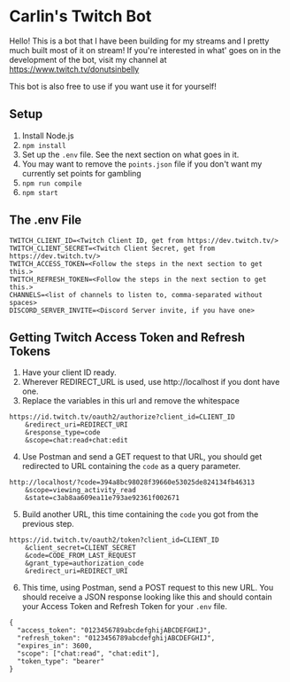 # Carlin's Twitch Bot

Hello! This is a bot that I have been building for my streams and I pretty much built most of it on stream! If you're interested in what' goes on in the development of the bot, visit my channel at https://www.twitch.tv/donutsinbelly

This bot is also free to use if you want use it for yourself!

## Setup

1. Install Node.js
2. `npm install`
3. Set up the `.env` file. See the next section on what goes in it.
4. You may want to remove the `points.json` file if you don't want my currently set points for gambling
5. `npm run compile`
6. `npm start`

## The .env File

```
TWITCH_CLIENT_ID=<Twitch Client ID, get from https://dev.twitch.tv/>
TWITCH_CLIENT_SECRET=<Twitch Client Secret, get from https://dev.twitch.tv/>
TWITCH_ACCESS_TOKEN=<Follow the steps in the next section to get this.>
TWITCH_REFRESH_TOKEN=<Follow the steps in the next section to get this.>
CHANNELS=<list of channels to listen to, comma-separated without spaces>
DISCORD_SERVER_INVITE=<Discord Server invite, if you have one>
```

## Getting Twitch Access Token and Refresh Tokens

1. Have your client ID ready.
2. Wherever REDIRECT_URL is used, use http://localhost if you dont have one.
3. Replace the variables in this url and remove the whitespace

```
https://id.twitch.tv/oauth2/authorize?client_id=CLIENT_ID
	&redirect_uri=REDIRECT_URI
	&response_type=code
	&scope=chat:read+chat:edit
```

4. Use Postman and send a GET request to that URL, you should get redirected to URL containing the `code` as a query parameter.

```
http://localhost/?code=394a8bc98028f39660e53025de824134fb46313
    &scope=viewing_activity_read
    &state=c3ab8aa609ea11e793ae92361f002671
```

5. Build another URL, this time containing the `code` you got from the previous step.

```
https://id.twitch.tv/oauth2/token?client_id=CLIENT_ID
    &client_secret=CLIENT_SECRET
    &code=CODE_FROM_LAST_REQUEST
    &grant_type=authorization_code
    &redirect_uri=REDIRECT_URI
```

6. This time, using Postman, send a POST request to this new URL. You should receive a JSON response looking like this and should contain your Access Token and Refresh Token for your `.env` file.

```
{
  "access_token": "0123456789abcdefghijABCDEFGHIJ",
  "refresh_token": "0123456789abcdefghijABCDEFGHIJ",
  "expires_in": 3600,
  "scope": ["chat:read", "chat:edit"],
  "token_type": "bearer"
}
```
